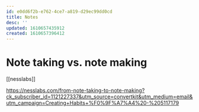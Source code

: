 ```yaml
---
id: e0dd6f2b-e762-4ce7-a819-d29ec99dd0cd
title: Notes
desc: ''
updated: 1610657435912
created: 1610657396412
---
```



# Note taking vs. note making 

[[nesslabs]]

https://nesslabs.com/from-note-taking-to-note-making?ck_subscriber_id=1121227337&utm_source=convertkit&utm_medium=email&utm_campaign=Creating+Habits+%F0%9F%A7%A4%20-%205117179
